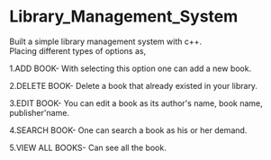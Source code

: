 # Library_Management_System
Built a simple library management system with c++.<br> 
Placing different types of options as,<br>

1.ADD BOOK- With selecting this option one can add a new book.<br>

2.DELETE BOOK- Delete a book that already existed in your  library.<br>

3.EDIT BOOK- You can edit a book as its author's name, book name, publisher'name.<br>

4.SEARCH BOOK- One can search a book as his or her demand.<br>

5.VIEW ALL BOOKS- Can see all the book.<br>
